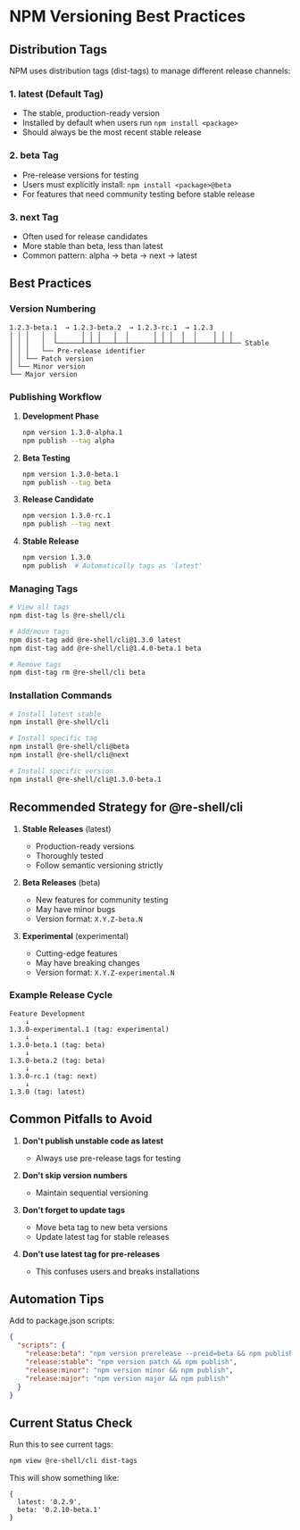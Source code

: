 # NPM Versioning Best Practices

## Distribution Tags

NPM uses distribution tags (dist-tags) to manage different release channels:

### 1. **latest** (Default Tag)
- The stable, production-ready version
- Installed by default when users run `npm install <package>`
- Should always be the most recent stable release

### 2. **beta** Tag
- Pre-release versions for testing
- Users must explicitly install: `npm install <package>@beta`
- For features that need community testing before stable release

### 3. **next** Tag
- Often used for release candidates
- More stable than beta, less than latest
- Common pattern: alpha → beta → next → latest

## Best Practices

### Version Numbering
```
1.2.3-beta.1  → 1.2.3-beta.2  → 1.2.3-rc.1  → 1.2.3
│ │ │   │  │      │ │ │   │  │      │ │ │  │  │    │ │ │
│ │ │   │  └──────┴─┴─┴───┴──┴──────┴─┴─┴──┴──┴────┴─┴─┴── Stable
│ │ │   └── Pre-release identifier
│ │ └── Patch version
│ └── Minor version  
└── Major version
```

### Publishing Workflow

1. **Development Phase**
   ```bash
   npm version 1.3.0-alpha.1
   npm publish --tag alpha
   ```

2. **Beta Testing**
   ```bash
   npm version 1.3.0-beta.1
   npm publish --tag beta
   ```

3. **Release Candidate**
   ```bash
   npm version 1.3.0-rc.1
   npm publish --tag next
   ```

4. **Stable Release**
   ```bash
   npm version 1.3.0
   npm publish  # Automatically tags as 'latest'
   ```

### Managing Tags

```bash
# View all tags
npm dist-tag ls @re-shell/cli

# Add/move tags
npm dist-tag add @re-shell/cli@1.3.0 latest
npm dist-tag add @re-shell/cli@1.4.0-beta.1 beta

# Remove tags
npm dist-tag rm @re-shell/cli beta
```

### Installation Commands

```bash
# Install latest stable
npm install @re-shell/cli

# Install specific tag
npm install @re-shell/cli@beta
npm install @re-shell/cli@next

# Install specific version
npm install @re-shell/cli@1.3.0-beta.1
```

## Recommended Strategy for @re-shell/cli

1. **Stable Releases** (latest)
   - Production-ready versions
   - Thoroughly tested
   - Follow semantic versioning strictly

2. **Beta Releases** (beta)
   - New features for community testing
   - May have minor bugs
   - Version format: `X.Y.Z-beta.N`

3. **Experimental** (experimental)
   - Cutting-edge features
   - May have breaking changes
   - Version format: `X.Y.Z-experimental.N`

### Example Release Cycle

```
Feature Development
    ↓
1.3.0-experimental.1 (tag: experimental)
    ↓
1.3.0-beta.1 (tag: beta)
    ↓
1.3.0-beta.2 (tag: beta)
    ↓
1.3.0-rc.1 (tag: next)
    ↓
1.3.0 (tag: latest)
```

## Common Pitfalls to Avoid

1. **Don't publish unstable code as latest**
   - Always use pre-release tags for testing

2. **Don't skip version numbers**
   - Maintain sequential versioning

3. **Don't forget to update tags**
   - Move beta tag to new beta versions
   - Update latest tag for stable releases

4. **Don't use latest tag for pre-releases**
   - This confuses users and breaks installations

## Automation Tips

Add to package.json scripts:
```json
{
  "scripts": {
    "release:beta": "npm version prerelease --preid=beta && npm publish --tag beta",
    "release:stable": "npm version patch && npm publish",
    "release:minor": "npm version minor && npm publish",
    "release:major": "npm version major && npm publish"
  }
}
```

## Current Status Check

Run this to see current tags:
```bash
npm view @re-shell/cli dist-tags
```

This will show something like:
```
{
  latest: '0.2.9',
  beta: '0.2.10-beta.1'
}
```